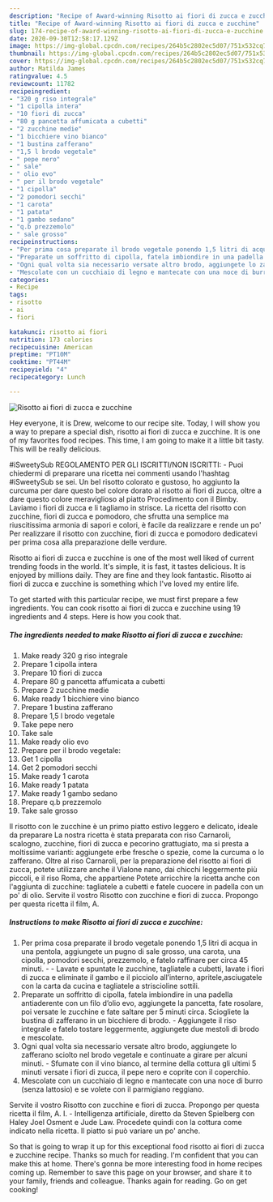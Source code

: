 ```yaml
---
description: "Recipe of Award-winning Risotto ai fiori di zucca e zucchine"
title: "Recipe of Award-winning Risotto ai fiori di zucca e zucchine"
slug: 174-recipe-of-award-winning-risotto-ai-fiori-di-zucca-e-zucchine
date: 2020-09-30T12:58:17.129Z
image: https://img-global.cpcdn.com/recipes/264b5c2802ec5d07/751x532cq70/risotto-ai-fiori-di-zucca-e-zucchine-recipe-main-photo.jpg
thumbnail: https://img-global.cpcdn.com/recipes/264b5c2802ec5d07/751x532cq70/risotto-ai-fiori-di-zucca-e-zucchine-recipe-main-photo.jpg
cover: https://img-global.cpcdn.com/recipes/264b5c2802ec5d07/751x532cq70/risotto-ai-fiori-di-zucca-e-zucchine-recipe-main-photo.jpg
author: Matilda James
ratingvalue: 4.5
reviewcount: 11782
recipeingredient:
- "320 g riso integrale"
- "1 cipolla intera"
- "10 fiori di zucca"
- "80 g pancetta affumicata a cubetti"
- "2 zucchine medie"
- "1 bicchiere vino bianco"
- "1 bustina zafferano"
- "1,5 l brodo vegetale"
- " pepe nero"
- " sale"
- " olio evo"
- " per il brodo vegetale"
- "1 cipolla"
- "2 pomodori secchi"
- "1 carota"
- "1 patata"
- "1 gambo sedano"
- "q.b prezzemolo"
- " sale grosso"
recipeinstructions:
- "Per prima cosa preparate il brodo vegetale ponendo 1,5 litri di acqua in una pentola, aggiungete un pugno di sale grosso, una carota, una cipolla, pomodori secchi, prezzemolo, e fatelo raffinare per circa 45 minuti.  Lavate e spuntate le zucchine, tagliatele a cubetti, lavate i fiori di zucca e eliminate il gambo e il picciolo all’interno, apritele,asciugatele con la carta da cucina e tagliatele a striscioline sottili."
- "Preparate un soffritto di cipolla, fatela imbiondire in una padella antiaderente con un filo d’olio evo, aggiungete la pancetta, fate rosolare, poi versate le zucchine e fate saltare per 5 minuti circa. Sciogliete la bustina di zafferano in un bicchiere di brodo. Aggiungete il riso integrale e fatelo tostare leggermente, aggiungete due mestoli di brodo e mescolate."
- "Ogni qual volta sia necessario versate altro brodo, aggiungete lo zafferano sciolto nel brodo vegetale e continuate a girare per alcuni minuti. Sfumate con il vino bianco, al termine della cottura gli ultimi 5 minuti versate i fiori di zucca, il pepe nero e coprite con il coperchio."
- "Mescolate con un cucchiaio di legno e mantecate con una noce di burro (senza lattosio) e se volete con il parmigiano reggiano."
categories:
- Recipe
tags:
- risotto
- ai
- fiori

katakunci: risotto ai fiori 
nutrition: 173 calories
recipecuisine: American
preptime: "PT10M"
cooktime: "PT44M"
recipeyield: "4"
recipecategory: Lunch

---
```



![Risotto ai fiori di zucca e zucchine](https://img-global.cpcdn.com/recipes/264b5c2802ec5d07/751x532cq70/risotto-ai-fiori-di-zucca-e-zucchine-recipe-main-photo.jpg)

Hey everyone, it is Drew, welcome to our recipe site. Today, I will show you a way to prepare a special dish, risotto ai fiori di zucca e zucchine. It is one of my favorites food recipes. This time, I am going to make it a little bit tasty. This will be really delicious.

#iSweetySub REGOLAMENTO PER GLI ISCRITTI/NON ISCRITTI: - Puoi chiedermi di preparare una ricetta nei commenti usando l&#39;hashtag #iSweetySub se sei. Un bel risotto colorato e gustoso, ho aggiunto la curcuma per dare questo bel colore dorato al risotto ai fiori di zucca, oltre a dare questo colore meraviglioso al piatto Procedimento con il Bimby. Laviamo i fiori di zucca e li tagliamo in strisce. La ricetta del risotto con zucchine, fiori di zucca e pomodoro, che sfrutta una semplice ma riuscitissima armonia di sapori e colori, è facile da realizzare e rende un po&#39; Per realizzare il risotto con zucchine, fiori di zucca e pomodoro dedicatevi per prima cosa alla preparazione delle verdure.

Risotto ai fiori di zucca e zucchine is one of the most well liked of current trending foods in the world. It's simple, it is fast, it tastes delicious. It is enjoyed by millions daily. They are fine and they look fantastic. Risotto ai fiori di zucca e zucchine is something which I've loved my entire life.


To get started with this particular recipe, we must first prepare a few ingredients. You can cook risotto ai fiori di zucca e zucchine using 19 ingredients and 4 steps. Here is how you cook that.

<!--inarticleads1-->

##### The ingredients needed to make Risotto ai fiori di zucca e zucchine:

1. Make ready 320 g riso integrale
1. Prepare 1 cipolla intera
1. Prepare 10 fiori di zucca
1. Prepare 80 g pancetta affumicata a cubetti
1. Prepare 2 zucchine medie
1. Make ready 1 bicchiere vino bianco
1. Prepare 1 bustina zafferano
1. Prepare 1,5 l brodo vegetale
1. Take  pepe nero
1. Take  sale
1. Make ready  olio evo
1. Prepare  per il brodo vegetale:
1. Get 1 cipolla
1. Get 2 pomodori secchi
1. Make ready 1 carota
1. Make ready 1 patata
1. Make ready 1 gambo sedano
1. Prepare q.b prezzemolo
1. Take  sale grosso


Il risotto con le zucchine è un primo piatto estivo leggero e delicato, ideale da preparare La nostra ricetta è stata preparata con riso Carnaroli, scalogno, zucchine, fiori di zucca e pecorino grattugiato, ma si presta a moltissime varianti: aggiungete erbe fresche o spezie, come la curcuma o lo zafferano. Oltre al riso Carnaroli, per la preparazione del risotto ai fiori di zucca, potete utilizzare anche il Vialone nano, dai chicchi leggermente più piccoli, e il riso Roma, che appartiene Potete arricchire la ricetta anche con l&#39;aggiunta di zucchine: tagliatele a cubetti e fatele cuocere in padella con un po&#39; di olio. Servite il vostro Risotto con zucchine e fiori di zucca. Propongo per questa ricetta il film, A. 

<!--inarticleads2-->

##### Instructions to make Risotto ai fiori di zucca e zucchine:

1. Per prima cosa preparate il brodo vegetale ponendo 1,5 litri di acqua in una pentola, aggiungete un pugno di sale grosso, una carota, una cipolla, pomodori secchi, prezzemolo, e fatelo raffinare per circa 45 minuti. -  - Lavate e spuntate le zucchine, tagliatele a cubetti, lavate i fiori di zucca e eliminate il gambo e il picciolo all’interno, apritele,asciugatele con la carta da cucina e tagliatele a striscioline sottili.
1. Preparate un soffritto di cipolla, fatela imbiondire in una padella antiaderente con un filo d’olio evo, aggiungete la pancetta, fate rosolare, poi versate le zucchine e fate saltare per 5 minuti circa. Sciogliete la bustina di zafferano in un bicchiere di brodo. - Aggiungete il riso integrale e fatelo tostare leggermente, aggiungete due mestoli di brodo e mescolate.
1. Ogni qual volta sia necessario versate altro brodo, aggiungete lo zafferano sciolto nel brodo vegetale e continuate a girare per alcuni minuti. - Sfumate con il vino bianco, al termine della cottura gli ultimi 5 minuti versate i fiori di zucca, il pepe nero e coprite con il coperchio.
1. Mescolate con un cucchiaio di legno e mantecate con una noce di burro (senza lattosio) e se volete con il parmigiano reggiano.


Servite il vostro Risotto con zucchine e fiori di zucca. Propongo per questa ricetta il film, A. I. - Intelligenza artificiale, diretto da Steven Spielberg con Haley Joel Osment e Jude Law. Procedete quindi con la cottura come indicato nella ricetta. Il piatto si può variare un po&#39; anche. 

So that is going to wrap it up for this exceptional food risotto ai fiori di zucca e zucchine recipe. Thanks so much for reading. I'm confident that you can make this at home. There's gonna be more interesting food in home recipes coming up. Remember to save this page on your browser, and share it to your family, friends and colleague. Thanks again for reading. Go on get cooking!
